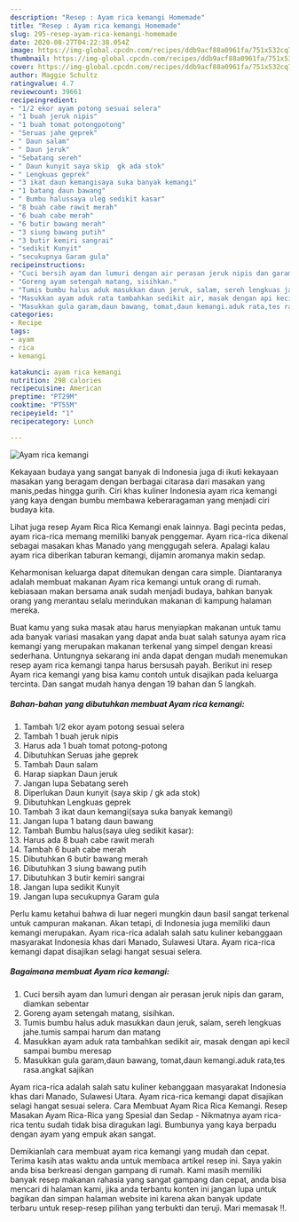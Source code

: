 ```yaml
---
description: "Resep : Ayam rica kemangi Homemade"
title: "Resep : Ayam rica kemangi Homemade"
slug: 295-resep-ayam-rica-kemangi-homemade
date: 2020-08-27T04:22:38.054Z
image: https://img-global.cpcdn.com/recipes/ddb9acf88a0961fa/751x532cq70/ayam-rica-kemangi-foto-resep-utama.jpg
thumbnail: https://img-global.cpcdn.com/recipes/ddb9acf88a0961fa/751x532cq70/ayam-rica-kemangi-foto-resep-utama.jpg
cover: https://img-global.cpcdn.com/recipes/ddb9acf88a0961fa/751x532cq70/ayam-rica-kemangi-foto-resep-utama.jpg
author: Maggie Schultz
ratingvalue: 4.7
reviewcount: 39661
recipeingredient:
- "1/2 ekor ayam potong sesuai selera"
- "1 buah jeruk nipis"
- "1 buah tomat potongpotong"
- "Seruas jahe geprek"
- " Daun salam"
- " Daun jeruk"
- "Sebatang sereh"
- " Daun kunyit saya skip  gk ada stok"
- " Lengkuas geprek"
- "3 ikat daun kemangisaya suka banyak kemangi"
- "1 batang daun bawang"
- " Bumbu halussaya uleg sedikit kasar"
- "8 buah cabe rawit merah"
- "6 buah cabe merah"
- "6 butir bawang merah"
- "3 siung bawang putih"
- "3 butir kemiri sangrai"
- "sedikit Kunyit"
- "secukupnya Garam gula"
recipeinstructions:
- "Cuci bersih ayam dan lumuri dengan air perasan jeruk nipis dan garam, diamkan sebentar"
- "Goreng ayam setengah matang, sisihkan."
- "Tumis bumbu halus aduk masukkan daun jeruk, salam, sereh lengkuas jahe.tumis sampai harum dan matang"
- "Masukkan ayam aduk rata tambahkan sedikit air, masak dengan api kecil sampai bumbu meresap"
- "Masukkan gula garam,daun bawang, tomat,daun kemangi.aduk rata,tes rasa.angkat sajikan"
categories:
- Recipe
tags:
- ayam
- rica
- kemangi

katakunci: ayam rica kemangi 
nutrition: 298 calories
recipecuisine: American
preptime: "PT29M"
cooktime: "PT55M"
recipeyield: "1"
recipecategory: Lunch

---
```



![Ayam rica kemangi](https://img-global.cpcdn.com/recipes/ddb9acf88a0961fa/751x532cq70/ayam-rica-kemangi-foto-resep-utama.jpg)

Kekayaan budaya yang sangat banyak di Indonesia juga di ikuti kekayaan masakan yang beragam dengan berbagai citarasa dari masakan yang manis,pedas hingga gurih. Ciri khas kuliner Indonesia ayam rica kemangi yang kaya dengan bumbu membawa keberaragaman yang menjadi ciri budaya kita.


Lihat juga resep Ayam Rica Rica Kemangi enak lainnya. Bagi pecinta pedas, ayam rica-rica memang memiliki banyak penggemar. Ayam rica-rica dikenal sebagai masakan khas Manado yang menggugah selera. Apalagi kalau ayam rica diberikan taburan kemangi, dijamin aromanya makin sedap.

Keharmonisan keluarga dapat ditemukan dengan cara simple. Diantaranya adalah membuat makanan Ayam rica kemangi untuk orang di rumah. kebiasaan makan bersama anak sudah menjadi budaya, bahkan banyak orang yang merantau selalu merindukan makanan di kampung halaman mereka.

Buat kamu yang suka masak atau harus menyiapkan makanan untuk tamu ada banyak variasi masakan yang dapat anda buat salah satunya ayam rica kemangi yang merupakan makanan terkenal yang simpel dengan kreasi sederhana. Untungnya sekarang ini anda dapat dengan mudah menemukan resep ayam rica kemangi tanpa harus bersusah payah.
Berikut ini resep Ayam rica kemangi yang bisa kamu contoh untuk disajikan pada keluarga tercinta. Dan sangat mudah hanya dengan 19 bahan dan 5 langkah.


<!--inarticleads1-->

##### Bahan-bahan yang dibutuhkan membuat Ayam rica kemangi:

1. Tambah 1/2 ekor ayam potong sesuai selera
1. Tambah 1 buah jeruk nipis
1. Harus ada 1 buah tomat potong-potong
1. Dibutuhkan Seruas jahe geprek
1. Tambah  Daun salam
1. Harap siapkan  Daun jeruk
1. Jangan lupa Sebatang sereh
1. Diperlukan  Daun kunyit (saya skip / gk ada stok)
1. Dibutuhkan  Lengkuas geprek
1. Tambah 3 ikat daun kemangi(saya suka banyak kemangi)
1. Jangan lupa 1 batang daun bawang
1. Tambah  Bumbu halus(saya uleg sedikit kasar):
1. Harus ada 8 buah cabe rawit merah
1. Tambah 6 buah cabe merah
1. Dibutuhkan 6 butir bawang merah
1. Dibutuhkan 3 siung bawang putih
1. Dibutuhkan 3 butir kemiri sangrai
1. Jangan lupa sedikit Kunyit
1. Jangan lupa secukupnya Garam gula


Perlu kamu ketahui bahwa di luar negeri mungkin daun basil sangat terkenal untuk campuran makanan. Akan tetapi, di Indonesia juga memiliki daun kemangi merupakan. Ayam rica-rica adalah salah satu kuliner kebanggaan masyarakat Indonesia khas dari Manado, Sulawesi Utara. Ayam rica-rica kemangi dapat disajikan selagi hangat sesuai selera. 

<!--inarticleads2-->

##### Bagaimana membuat  Ayam rica kemangi:

1. Cuci bersih ayam dan lumuri dengan air perasan jeruk nipis dan garam, diamkan sebentar
1. Goreng ayam setengah matang, sisihkan.
1. Tumis bumbu halus aduk masukkan daun jeruk, salam, sereh lengkuas jahe.tumis sampai harum dan matang
1. Masukkan ayam aduk rata tambahkan sedikit air, masak dengan api kecil sampai bumbu meresap
1. Masukkan gula garam,daun bawang, tomat,daun kemangi.aduk rata,tes rasa.angkat sajikan


Ayam rica-rica adalah salah satu kuliner kebanggaan masyarakat Indonesia khas dari Manado, Sulawesi Utara. Ayam rica-rica kemangi dapat disajikan selagi hangat sesuai selera. Cara Membuat Ayam Rica Rica Kemangi. Resep Masakan Ayam Rica-Rica yang Spesial dan Sedap - Nikmatnya ayam rica-rica tentu sudah tidak bisa diragukan lagi. Bumbunya yang kaya berpadu dengan ayam yang empuk akan sangat. 

Demikianlah cara membuat ayam rica kemangi yang mudah dan cepat. Terima kasih atas waktu anda untuk membaca artikel resep ini. Saya yakin anda bisa berkreasi dengan gampang di rumah. Kami masih memiliki banyak resep makanan rahasia yang sangat gampang dan cepat, anda bisa mencari di halaman kami, jika anda terbantu konten ini jangan lupa untuk bagikan dan simpan halaman website ini karena akan banyak update terbaru untuk resep-resep pilihan yang terbukti dan teruji. Mari memasak !!. 
